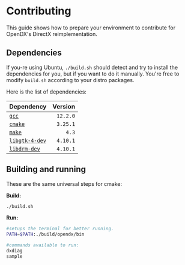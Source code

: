 # Contributing
This guide shows how to prepare your environment to contribute for OpenDX's DirectX reimplementation.

## Dependencies
If you-re using Ubuntu, `./build.sh` should detect and try to install the dependencies for you, but if you want to do it manually. You're free to modify `build.sh` according to your distro packages.

Here is the list of dependencies:

| Dependency | Version |
|:-|-:|
|[`gcc`](https://packages.ubuntu.com/lunar/gcc)|`12.2.0`|
|[`cmake`](https://packages.ubuntu.com/lunar/cmake)|`3.25.1`|
|[`make`](https://packages.ubuntu.com/lunar/make)|`4.3`|
|[`libgtk-4-dev`](https://packages.ubuntu.com/lunar/libgtk-4-dev)|`4.10.1`|
|[`libdrm-dev`](https://packages.ubuntu.com/lunar/libdrm-dev)|`4.10.1`|

## Building and running
These are the same universal steps for cmake:

**Build:**
```sh
./build.sh
```

**Run:**
```sh
#setups the terminal for better running.
PATH=$PATH:./build/opendx/bin

#commands available to run:
dxdiag
sample
```
